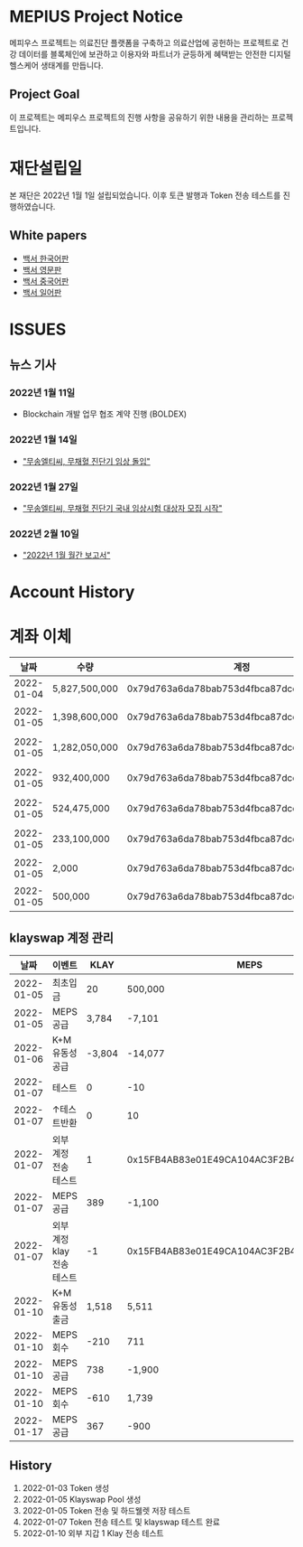 # MEPIUS Project Notice

메피우스 프로젝트는 의료진단 플랫폼을 구축하고 의료산업에 공헌하는 프로젝트로 건강 데이터를 블록체인에 보관하고 이용자와 파트너가 균등하게 혜택받는 안전한 디지털 헬스케어 생태계를 만듭니다.

## Project Goal
이 프로젝트는 메피우스 프로젝트의 진행 사항을 공유하기 위한 내용을 관리하는 프로젝트입니다.

# 재단설립일
본 재단은 2022년 1월 1일 설립되었습니다. 이후 토큰 발행과 Token 전송 테스트를 진행하였습니다.

## White papers
- [백서 한국어판](./v1.0.6_MEPIUS_WP_KR.pdf)
- [백서 영문판](./v1.0.6_MEPIUS_WP_EN.pdf)
- [백서 중국어판](./v1.0.6_MEPIUS_WP_CN.pdf)
- [백서 일어판](./v1.0.6_MEPIUS_WP_JP.pdf)

# ISSUES
## 뉴스 기사

### 2022년 1월 11일
- Blockchain 개발 업무 협조 계약 진행 (BOLDEX)

### 2022년 1월 14일
- ["무송엘티씨, 무채혈 진단기 임상 돌입"](http://www.businesskorea.co.kr/news/articleView.html?idxno=86039)

### 2022년 1월 27일
- ["무송엘티씨, 무채혈 진단기 국내 임상시험 대상자 모집 시작"](http://www.segyebiz.com/newsView/20220125510223)

### 2022년 2월 10일
- ["2022년 1월 월간 보고서"](https://mepius.com/forum/view/626063)

# Account History

# 계좌 이체 
| 날짜 | 수량 | 계정 | 이벤트 | 연관주소 | TXID |
|----|----|----|----|----|----|
| 2022-01-04 |  5,827,500,000 | 0x79d763a6da78bab753d4fbca87dcd54f68c0422f | 계정 생성 |||
| 2022-01-05 |  1,398,600,000 |	0x79d763a6da78bab753d4fbca87dcd54f68c0422f | HDwallet 이체 테스트 | 0x41D3f0F3779c62f29478334428452F5667e076e3 | 0xc4d6efaa7aabfc2c4971c4a1514f09eb6b18629b9f9513f27f80c79719b242f0 |
| 2022-01-05 |  1,282,050,000 | 0x79d763a6da78bab753d4fbca87dcd54f68c0422f | HDwallet 이체 테스트 |	0xEa9395D1B27463De0C75B1aCf5eA2EE9deCc0C37 | 0xcb23439656c286037094f88d4bd9088289115b0e56853652fefc6a48c2e73d9b |
| 2022-01-05 |    932,400,000 | 0x79d763a6da78bab753d4fbca87dcd54f68c0422f | HDwallet 이체 테스트 | 0xeE901392384d3acc43a5b89Aa68B1184DBE64a14 | 0xb5ed469d734dbb15ff5c958d997778a773a43de19b83e910df29c83cb78a3b46 |
| 2022-01-05 |    524,475,000 | 0x79d763a6da78bab753d4fbca87dcd54f68c0422f | HDwallet 이체 테스트 | 0x33bc5F8A1C5221C57F5Ff25251c1786b7e576537 | 0x54213bf4bfeec701a6447ef32dffcc1d961af9ea458f6201528870e697e2f87e |
| 2022-01-05 |    233,100,000 | 0x79d763a6da78bab753d4fbca87dcd54f68c0422f | HDwallet 이체 테스트 | 0x478A8c6D8aac96c3B7E87aa0E1FA2E8399e905DD | 0x8c351c533c5bad23df899184556f4435cac8651e0124cb1ada35cf12aa1113c6 |
| 2022-01-05 |          2,000 | 0x79d763a6da78bab753d4fbca87dcd54f68c0422f | KLAYSWAP 풀생성 | | 0x03ba72590c6cb1f7f98f09b9a191f2878989f738e16bfdb416edbd9cee8fb92b |
| 2022-01-05 |        500,000 | 0x79d763a6da78bab753d4fbca87dcd54f68c0422f | KLAYSWAP 관리 | 0x15FB4AB83e01E49CA104AC3F2B4279953FC5077B | 0x753bca33c6798ffc6b7141fa8f4c63a603e0dc0f0c46a3a30b9fc98289d23804 |

## klayswap 계정 관리
| 날짜 | 이벤트 | KLAY | MEPS | 계정 | 연관주소 | TXID |
|----|----|----|----|----|----|--|
| 2022-01-05 | 최초입금	| 20 | 500,000 | 0x15FB4AB83e01E49CA104AC3F2B4279953FC5077B | 0x753bca33c6798ffc6b7141fa8f4c63a603e0dc0f0c46a3a30b9fc98289d23804 |
| 2022-01-05 | MEPS 공급 | 3,784 | -7,101 |
| 2022-01-06 | K+M 유동성 공급 | -3,804 | -14,077 | 0x9460495a451c0711c1bb2e523cc85fbb31cd1cab6fe615ad5e2eafae325b5599 |
| 2022-01-07 | 테스트| 0 | -10 | 0x15FB4AB83e01E49CA104AC3F2B4279953FC5077B | 0xd23d4392636d3755E3A2f04D132ee03eEADCff73 | 0x1acd82a16f9f0d13a3315cbd335895200b942026479e7e08a97b59c231f763ce |
| 2022-01-07 | ↑테스트반환	| 0 | 10 | 0x2edecc9a0e4030ea344caefe5cadd9c3d5dd2b700a2ab4a9cc3d5be9cb8cea8b|
| 2022-01-07 | 외부 계정 전송 테스트 | 1 | 0x15FB4AB83e01E49CA104AC3F2B4279953FC5077B | 0x992c1fC604402C3Af04f8c5b9557f506B31c71fF | 0xe7179dd020279a8b28cda82749e90c06fca1141a2d7b10786e2b3dfa67e777fb |
| 2022-01-07 | MEPS 공급 | 389 | -1,100 |
| 2022-01-07 | 외부 계정 klay 전송 테스트 | -1 | 0x15FB4AB83e01E49CA104AC3F2B4279953FC5077B | 0x992c1fC604402C3Af04f8c5b9557f506B31c71fF | 0xda9c81f6268875342a7da4a68ce7401ce0e2ab1ce72cf5ad1e7de870ac7ec6af |
| 2022-01-10 | K+M 유동성 출금 | 1,518 | 5,511 |
| 2022-01-10 | MEPS 회수 | -210 | 711 |
| 2022-01-10 | MEPS 공급 | 738 | -1,900 |
| 2022-01-10 | MEPS 회수 | -610 | 1,739 |
| 2022-01-17 | MEPS 공급 | 367 | -900 |

## History

1. 2022-01-03 Token 생성
2. 2022-01-05 Klayswap Pool 생성
3. 2022-01-05 Token 전송 및 하드웰렛 저장 테스트
4. 2022-01-07 Token 전송 테스트 및 klayswap 테스트 완료
5. 2022-01-10 외부 지갑 1 Klay 전송 테스트
